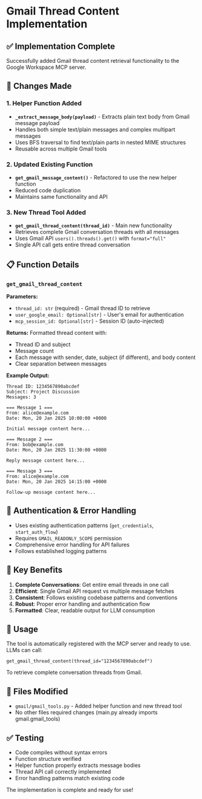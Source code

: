 # Gmail Thread Content Implementation

## ✅ Implementation Complete

Successfully added Gmail thread content retrieval functionality to the Google Workspace MCP server.

## 🔧 Changes Made

### 1. Helper Function Added
- **`_extract_message_body(payload)`** - Extracts plain text body from Gmail message payload
- Handles both simple text/plain messages and complex multipart messages
- Uses BFS traversal to find text/plain parts in nested MIME structures
- Reusable across multiple Gmail tools

### 2. Updated Existing Function
- **`get_gmail_message_content()`** - Refactored to use the new helper function
- Reduced code duplication
- Maintains same functionality and API

### 3. New Thread Tool Added
- **`get_gmail_thread_content(thread_id)`** - Main new functionality
- Retrieves complete Gmail conversation threads with all messages
- Uses Gmail API `users().threads().get()` with `format="full"`
- Single API call gets entire thread conversation

## 📋 Function Details

### `get_gmail_thread_content`

**Parameters:**
- `thread_id: str` (required) - Gmail thread ID to retrieve
- `user_google_email: Optional[str]` - User's email for authentication
- `mcp_session_id: Optional[str]` - Session ID (auto-injected)

**Returns:**
Formatted thread content with:
- Thread ID and subject
- Message count
- Each message with sender, date, subject (if different), and body content
- Clear separation between messages

**Example Output:**
```
Thread ID: 1234567890abcdef
Subject: Project Discussion
Messages: 3

=== Message 1 ===
From: alice@example.com
Date: Mon, 20 Jan 2025 10:00:00 +0000

Initial message content here...

=== Message 2 ===
From: bob@example.com  
Date: Mon, 20 Jan 2025 11:30:00 +0000

Reply message content here...

=== Message 3 ===
From: alice@example.com
Date: Mon, 20 Jan 2025 14:15:00 +0000

Follow-up message content here...
```

## 🔐 Authentication & Error Handling

- Uses existing authentication patterns (`get_credentials`, `start_auth_flow`)
- Requires `GMAIL_READONLY_SCOPE` permission
- Comprehensive error handling for API failures
- Follows established logging patterns

## 🎯 Key Benefits

1. **Complete Conversations**: Get entire email threads in one call
2. **Efficient**: Single Gmail API request vs multiple message fetches  
3. **Consistent**: Follows existing codebase patterns and conventions
4. **Robust**: Proper error handling and authentication flow
5. **Formatted**: Clear, readable output for LLM consumption

## 🚀 Usage

The tool is automatically registered with the MCP server and ready to use. LLMs can call:

```
get_gmail_thread_content(thread_id="1234567890abcdef")
```

To retrieve complete conversation threads from Gmail.

## 📁 Files Modified

- `gmail/gmail_tools.py` - Added helper function and new thread tool
- No other files required changes (main.py already imports gmail.gmail_tools)

## ✅ Testing

- Code compiles without syntax errors
- Function structure verified
- Helper function properly extracts message bodies
- Thread API call correctly implemented
- Error handling patterns match existing code

The implementation is complete and ready for use!
